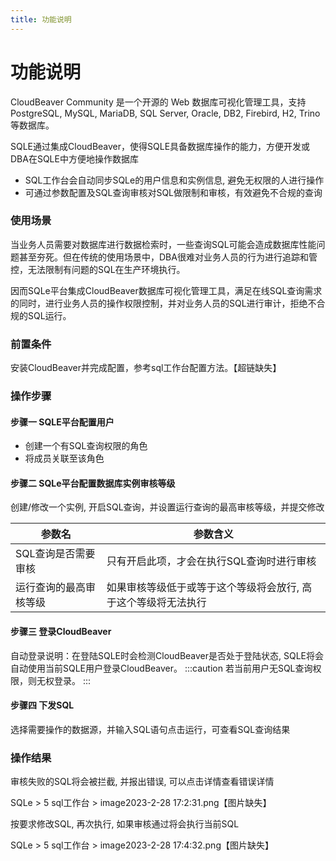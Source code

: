 ```yaml
---
title: 功能说明
---
```



# 功能说明
CloudBeaver Community 是一个开源的 Web 数据库可视化管理工具，支持 PostgreSQL, MySQL, MariaDB, SQL Server, Oracle, DB2, Firebird, H2, Trino 等数据库。

SQLE通过集成CloudBeaver，使得SQLE具备数据库操作的能力，方便开发或DBA在SQLE中方便地操作数据库
* SQL工作台会自动同步SQLe的用户信息和实例信息, 避免无权限的人进行操作
* 可通过参数配置及SQL查询审核对SQL做限制和审核，有效避免不合规的查询

### 使用场景
当业务人员需要对数据库进行数据检索时，一些查询SQL可能会造成数据库性能问题甚至夯死。但在传统的使用场景中，DBA很难对业务人员的行为进行追踪和管控，无法限制有问题的SQL在生产环境执行。

因而SQLe平台集成CloudBeaver数据库可视化管理工具，满足在线SQL查询需求的同时，进行业务人员的操作权限控制，并对业务人员的SQL进行审计，拒绝不合规的SQL运行。

### 前置条件
安装CloudBeaver并完成配置，参考sql工作台配置方法。【超链缺失】

### 操作步骤
#### 步骤一 SQLE平台配置用户
* 创建一个有SQL查询权限的角色
* 将成员关联至该角色

#### 步骤二 SQLe平台配置数据库实例审核等级
创建/修改一个实例, 开启SQL查询，并设置运行查询的最高审核等级，并提交修改

|参数名	| 参数含义|
| -- | -- |
|SQL查询是否需要审核 | 只有开启此项，才会在执行SQL查询时进行审核|
|运行查询的最高审核等级| 如果审核等级低于或等于这个等级将会放行, 高于这个等级将无法执行|

#### 步骤三 登录CloudBeaver
自动登录说明：在登陆SQLE时会检测CloudBeaver是否处于登陆状态, SQLE将会自动使用当前SQLE用户登录CloudBeaver。 
:::caution
若当前用户无SQL查询权限，则无权登录。
:::

#### 步骤四 下发SQL
选择需要操作的数据源，并输入SQL语句点击运行，可查看SQL查询结果

### 操作结果
审核失败的SQL将会被拦截, 并报出错误, 可以点击详情查看错误详情

SQLe > 5 sql工作台 > image2023-2-28 17:2:31.png【图片缺失】

按要求修改SQL, 再次执行, 如果审核通过将会执行当前SQL

SQLe > 5 sql工作台 > image2023-2-28 17:4:32.png【图片缺失】

